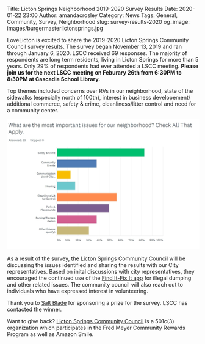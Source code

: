 Title: Licton Springs Neighborhood 2019-2020 Survey Results
Date: 2020-01-22 23:00
Author: amandacrosley
Category: News
Tags: General, Community, Survey, Neighborhood
slug: survey-results-2020
og_image: images/burgermasterlictonsprings.jpg

LoveLicton is excited to share the 2019-2020 Licton Springs Community Council survey results. The survey began November 13, 2019 and ran through January 6, 2020. LSCC received 69 responses. The majority of respondents are long term residents, living in Licton Springs for more than 5 years. Only 29% of respondents had ever attended a LSCC meeting. <b> Please join us for the next LSCC meeting on Feburary 26th from 6:30PM to 8:30PM at Cascadia School Library. </b> 
 
Top themes included concerns over RVs in our neighborhood, state of the sidewalks (especially north of 100th), interest in business developement/ additional commerce,  safety & crime, cleanliness/litter control and need for a community center. 
 
 [![LSCC Survey Results:Issues](/images/LSCCSurveyIssues.JPG)](/images/LSCCSurveyIssues.JPG)
 
As a result of the survey, the Licton Springs Community Council will be discussing the issues identified and sharing the results with our City representatives. Based on inital discussions with city representatives, they encouraged the continued use of the [Find It-Fix It app](http://www.seattle.gov/customer-service-bureau/find-it-fix-it-mobile-app) for illegal dumping and other related issues. The community council will also reach out to individuals who have expressed interest in volunteering. 

Thank you to [Salt Blade](https://www.saltblade.com/) for sponsoring a prize for the survey. LSCC has contacted the winner. 
 
Want to give back? [Licton Springs Community Council](https://lictonsprings.org/) is a 501c(3) organization which participates in the Fred Meyer Community Rewards Program as well as Amazon Smile. 
 


